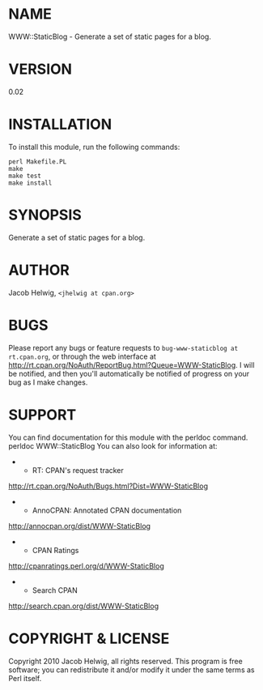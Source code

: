 # NAME

WWW::StaticBlog - Generate a set of static pages for a blog.

# VERSION

0.02

# INSTALLATION

To install this module, run the following commands:

    perl Makefile.PL
    make
    make test
    make install



# SYNOPSIS

Generate a set of static pages for a blog.

# AUTHOR

Jacob Helwig, `<jhelwig at cpan.org>`



# BUGS

Please report any bugs or feature requests to `bug-www-staticblog at
rt.cpan.org`, or through the web interface at
<http://rt.cpan.org/NoAuth/ReportBug.html?Queue=WWW-StaticBlog>.  I will be
notified, and then you'll automatically be notified of progress on your bug as
I make changes.



# SUPPORT

You can find documentation for this module with the perldoc command.
    perldoc WWW::StaticBlog
You can also look for information at:

- * RT: CPAN's request tracker

<http://rt.cpan.org/NoAuth/Bugs.html?Dist=WWW-StaticBlog>



- * AnnoCPAN: Annotated CPAN documentation

<http://annocpan.org/dist/WWW-StaticBlog>



- * CPAN Ratings

<http://cpanratings.perl.org/d/WWW-StaticBlog>



- * Search CPAN

<http://search.cpan.org/dist/WWW-StaticBlog>





# COPYRIGHT & LICENSE

Copyright 2010 Jacob Helwig, all rights reserved.
This program is free software; you can redistribute it and/or modify it under
the same terms as Perl itself.